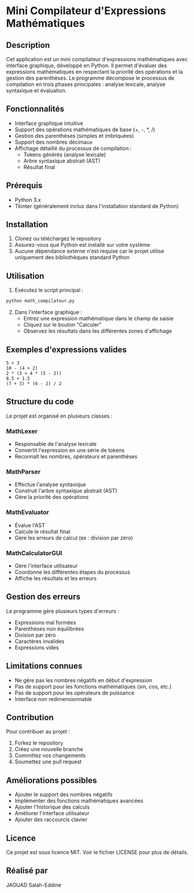 # Mini Compilateur d'Expressions Mathématiques
## Description
Cet application est un mini compilateur d'expressions mathématiques avec interface graphique, développé en Python. Il permet d'évaluer des expressions mathématiques en respectant la priorité des opérations et la gestion des parenthèses. Le programme décompose le processus de compilation en trois phases principales : analyse lexicale, analyse syntaxique et évaluation.

## Fonctionnalités
- Interface graphique intuitive
- Support des opérations mathématiques de base (+, -, *, /)
- Gestion des parenthèses (simples et imbriquées)
- Support des nombres décimaux
- Affichage détaillé du processus de compilation :
  - Tokens générés (analyse lexicale)
  - Arbre syntaxique abstrait (AST)
  - Résultat final

## Prérequis
- Python 3.x
- Tkinter (généralement inclus dans l'installation standard de Python)

## Installation
1. Clonez ou téléchargez le repository
2. Assurez-vous que Python est installé sur votre système
3. Aucune dépendance externe n'est requise car le projet utilise uniquement des bibliothèques standard Python

## Utilisation
1. Exécutez le script principal :
```bash
python math_compilateur.py
```

2. Dans l'interface graphique :
   - Entrez une expression mathématique dans le champ de saisie
   - Cliquez sur le bouton "Calculer"
   - Observez les résultats dans les différentes zones d'affichage

## Exemples d'expressions valides
```
5 + 3
10 - (4 + 2)
2 * (3 + 4 * (5 - 2))
8.5 + 1.5
(7 + 3) * (6 - 2) / 2
```

## Structure du code
Le projet est organisé en plusieurs classes :

### MathLexer
- Responsable de l'analyse lexicale
- Convertit l'expression en une série de tokens
- Reconnaît les nombres, opérateurs et parenthèses

### MathParser
- Effectue l'analyse syntaxique
- Construit l'arbre syntaxique abstrait (AST)
- Gère la priorité des opérations

### MathEvaluator
- Évalue l'AST
- Calcule le résultat final
- Gère les erreurs de calcul (ex : division par zéro)

### MathCalculatorGUI
- Gère l'interface utilisateur
- Coordonne les différentes étapes du processus
- Affiche les résultats et les erreurs

## Gestion des erreurs
Le programme gère plusieurs types d'erreurs :
- Expressions mal formées
- Parenthèses non équilibrées
- Division par zéro
- Caractères invalides
- Expressions vides

## Limitations connues
- Ne gère pas les nombres négatifs en début d'expression
- Pas de support pour les fonctions mathématiques (sin, cos, etc.)
- Pas de support pour les opérateurs de puissance
- Interface non redimensionnable

## Contribution
Pour contribuer au projet :
1. Forkez le repository
2. Créez une nouvelle branche
3. Committez vos changements
4. Soumettez une pull request

## Améliorations possibles
- Ajouter le support des nombres négatifs
- Implémenter des fonctions mathématiques avancées
- Ajouter l'historique des calculs
- Améliorer l'interface utilisateur
- Ajouter des raccourcis clavier

## Licence
Ce projet est sous licence MIT. Voir le fichier LICENSE pour plus de détails.

## Réalisé par
JAOUAD Salah-Eddine